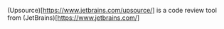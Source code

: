 (Upsource)[https://www.jetbrains.com/upsource/] is a code review tool from (JetBrains)[https://www.jetbrains.com/]
